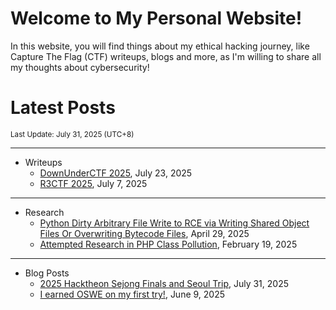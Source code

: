 # Welcome to My Personal Website!

In this website, you will find things about my ethical hacking journey, like Capture The Flag (CTF) writeups, blogs and more, as I'm willing to share all my thoughts about cybersecurity!

# Latest Posts

<span class="page_information"><small>Last Update: July 31, 2025 (UTC+8)</small></span>

* * *
- Writeups
    - [DownUnderCTF 2025](https://siunam321.github.io/ctf/DownUnderCTF-2025/), July 23, 2025
    - [R3CTF 2025](https://siunam321.github.io/ctf/R3CTF-2025/), July 7, 2025

* * *
- Research
    - [Python Dirty Arbitrary File Write to RCE via Writing Shared Object Files Or Overwriting Bytecode Files](https://siunam321.github.io/research/python-dirty-arbitrary-file-write-to-rce-via-writing-shared-object-files-or-overwriting-bytecode-files), April 29, 2025
    - [Attempted Research in PHP Class Pollution](https://siunam321.github.io/research/attempted-research-in-php-class-pollution), February 19, 2025

* * *
- Blog Posts
    - [2025 Hacktheon Sejong Finals and Seoul Trip](https://siunam321.github.io/blog/2025-07-31-2025-hacktheon-sejong-finals-and-seoul-trip), July 31, 2025
    - [I earned OSWE on my first try!](https://siunam321.github.io/blog/2025-06-09-i-earned-oswe-on-my-first-try), June 9, 2025